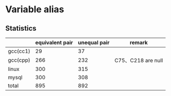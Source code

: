 # Variable alias

## Statistics

|          | equivalent pair | unequal pair | remark             |
| -------- | --------------- | ------------ | ------------------ |
| gcc(cc1) | 29              | 37           |                    |
| gcc(cpp) | 266             | 232          | C75、C218 are null |
| linux    | 300             | 315          |                    |
| mysql    | 300             | 308          |                    |
| total    | 895             | 892          |                    |

